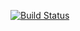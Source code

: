 [![Build Status](https://travis-ci.org/sluukkonen/langbot.png?branch=master)](https://travis-ci.org/sluukkonen/langbot)
